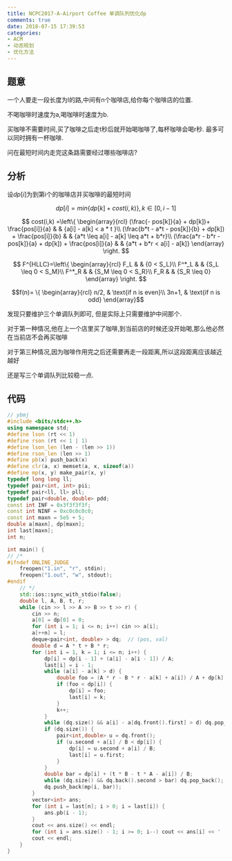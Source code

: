 ```yaml
---
title: NCPC2017-A-Airport Coffee 单调队列优化dp
comments: true
date: 2018-07-15 17:39:53
categories:
- ACM
- 动态规划
- 优化方法
---
```


## 题意
一个人要走一段长度为l的路,中间有n个咖啡店,给你每个咖啡店的位置.

不喝咖啡时速度为a,喝咖啡时速度为b.

买咖啡不需要时间,买了咖啡之后走t秒后就开始喝咖啡了,每杯咖啡会喝r秒. 最多可以同时拥有一杯咖啡.

问在最短时间内走完这条路需要经过哪些咖啡店?
## 分析
设$dp[i]$为到第i个的咖啡店并买咖啡的最短时间

$$dp[i] = min \{ dp[k] + cost(i,k) \}, k \in [0,i-1]$$


$$ cost(i,k) =\left\{
\begin{array}{rcl}
(\frac{- pos[k]}{a} + dp[k])+ \frac{pos[i]}{a}     &      & {a[i] - a[k] < a * t }\\
(\frac{b*t - a*t - pos[k]}{b} + dp[k]) + \frac{pos[i]}{b}     &      & {a*t \leq a[i] - a[k] \leq a*t + b*r}\\
(\frac{a*r - b*r - pos[k]}{a} + dp[k]) + \frac{pos[i]}{a}       &      & {a*t + b*r < a[i] - a[k]}
\end{array} \right. $$

$$ F^{HLLC}=\left\{
\begin{array}{rcl}
F_L       &      & {0      <      S_L}\\
F^*_L     &      & {S_L \leq 0 < S_M}\\
F^*_R     &      & {S_M \leq 0 < S_R}\\
F_R       &      & {S_R \leq 0}
\end{array} \right. $$

$$f(n)= \{
\begin{array}{rcl}
n/2, & \text{if n is even}\\
3n+1, & \text{if n is odd}
\end{array}$$


发现只要维护三个单调队列即可, 但是实际上只需要维护中间那个.

对于第一种情况,他在上一个店里买了咖啡,到当前店的时候还没开始喝,那么他必然在当前店不会再买咖啡

对于第三种情况,因为咖啡作用完之后还需要再走一段距离,所以这段距离应该越近越好

还是写三个单调队列比较稳一点.


## 代码
```cpp
// ybmj
#include <bits/stdc++.h>
using namespace std;
#define lson (rt << 1)
#define rson (rt << 1 | 1)
#define lson_len (len - (len >> 1))
#define rson_len (len >> 1)
#define pb(x) push_back(x)
#define clr(a, x) memset(a, x, sizeof(a))
#define mp(x, y) make_pair(x, y)
typedef long long ll;
typedef pair<int, int> pii;
typedef pair<ll, ll> pll;
typedef pair<double, double> pdd;
const int INF = 0x3f3f3f3f;
const int NINF = 0xc0c0c0c0;
const int maxn = 5e5 + 5;
double a[maxn], dp[maxn];
int last[maxn];
int n;

int main() {
// /*
#ifndef ONLINE_JUDGE
    freopen("1.in", "r", stdin);
    freopen("1.out", "w", stdout);
#endif
    // */
    std::ios::sync_with_stdio(false);
    double l, A, B, t, r;
    while (cin >> l >> A >> B >> t >> r) {
        cin >> n;
        a[0] = dp[0] = 0;
        for (int i = 1; i <= n; i++) cin >> a[i];
        a[++n] = l;
        deque<pair<int, double> > dq;  // (pos, val)
        double d = A * t + B * r;
        for (int i = 1, k = 1; i <= n; i++) {
            dp[i] = dp[i - 1] + (a[i] - a[i - 1]) / A;
            last[i] = i - 1;
            while (a[i] - a[k] > d) {
                double foo = (A * r - B * r - a[k] + a[i]) / A + dp[k];
                if (foo < dp[i]) {
                    dp[i] = foo;
                    last[i] = k;
                }
                k++;
            }
            while (dq.size() && a[i] - a[dq.front().first] > d) dq.pop_front();
            if (dq.size()) {
                pair<int,double> u = dq.front();
                if (u.second + a[i] / B < dp[i]) {
                    dp[i] = u.second + a[i] / B;
                    last[i] = u.first;
                }
            }
            double bar = dp[i] + (t * B - t * A - a[i]) / B;
            while (dq.size() && dq.back().second > bar) dq.pop_back();
            dq.push_back(mp(i, bar));
        }
        vector<int> ans;
        for (int i = last[n]; i > 0; i = last[i]) {
            ans.pb(i - 1);
        }
        cout << ans.size() << endl;
        for (int i = ans.size() - 1; i >= 0; i--) cout << ans[i] << ' ';
        cout << endl;
    }
}
```